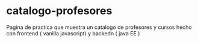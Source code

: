 # catalogo-profesores
Pagina de practica que muestra un catalogo de profesores y cursos hecho con frontend ( vanilla javascript) y backedn ( java EE )
